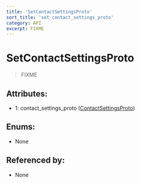 ```yaml
---
title: 'SetContactSettingsProto'
sort_title: 'set_contact_settings_proto'
category: API
excerpt: FIXME
---
```


# SetContactSettingsProto

> FIXME

## Attributes:

- 1: contact_settings_proto ([ContactSettingsProto](../ContactSettingsProto/))

## Enums:

- None

## Referenced by:

- None
